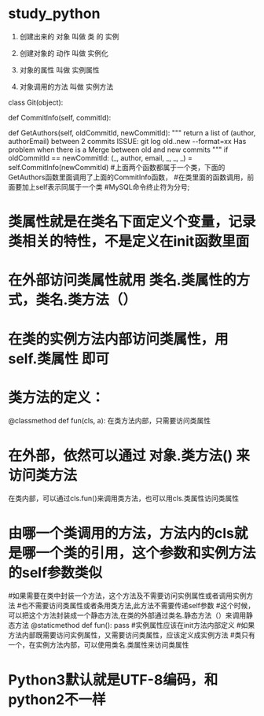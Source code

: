 # study_python
1. 创建出来的 对象 叫做 类 的 实例

2. 创建对象的 动作 叫做 实例化

3. 对象的属性 叫做 实例属性

4. 对象调用的方法 叫做 实例方法

class Git(object):


def CommitInfo(self, commitId):

    
def GetAuthors(self, oldCommitId, newCommitId):
        """ return a list of (author, authorEmail) between 2 commits 
        ISSUE: git log old..new --format=xx Has problem when there is a Merge between old and new commits
        """
        if oldCommitId == newCommitId:
            (_, author, email, _, _, _) = self.CommitInfo(newCommitId)
#上面两个函数都属于一个类，下面的GetAuthors函数里面调用了上面的CommitInfo函数，
#在类里面的函数调用，前面要加上self表示同属于一个类
#MySQL命令终止符为分号;
# 类属性就是在类名下面定义个变量，记录类相关的特性，不是定义在init函数里面
# 在外部访问类属性就用 类名.类属性的方式，类名.类方法（）
# 在类的实例方法内部访问类属性，用self.类属性 即可
# 类方法的定义：
@classmethod
def fun(cls, a):
    在类方法内部，只需要访问类属性
# 在外部，依然可以通过 对象.类方法() 来访问类方法
在类内部，可以通过cls.fun()来调用类方法，也可以用cls.类属性访问类属性
# 由哪一个类调用的方法，方法内的cls就是哪一个类的引用，这个参数和实例方法的self参数类似

#如果需要在类中封装一个方法，这个方法及不需要访问实例属性或者调用实例方法
#也不需要访问类属性或者条用类方法,此方法不需要传递self参数
#这个时候，可以把这个方法封装成一个静态方法,在类的外部通过类名.静态方法（）来调用静态方法
@staticmethod
def fun():
    pass
#实例属性应该在init方法内部定义
#如果方法内部既需要访问实例属性，又需要访问类属性，应该定义成实例方法
#类只有一个，在实例方法内部，可以使用类名.类属性来访问类属性
# Python3默认就是UTF-8编码，和python2不一样
